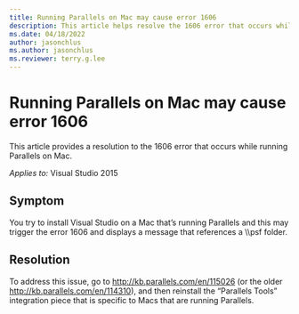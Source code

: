 ```yaml
---
title: Running Parallels on Mac may cause error 1606
description: This article helps resolve the 1606 error that occurs while running Parallels on Mac.
ms.date: 04/18/2022
author: jasonchlus
ms.author: jasonchlus
ms.reviewer: terry.g.lee
---
```


# Running Parallels on Mac may cause error 1606

This article provides a resolution to the 1606 error that occurs while running Parallels on Mac.

_Applies to:_&nbsp;Visual Studio 2015

## Symptom

You try to install Visual Studio on a Mac that’s running Parallels and this may trigger the error 1606 and displays a message that references a \\\psf folder. 

## Resolution

To address this issue, go to http://kb.parallels.com/en/115026 (or the older http://kb.parallels.com/en/114310), and then reinstall the “Parallels Tools” integration piece that is specific to Macs that are running Parallels.
